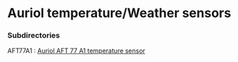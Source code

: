 
# Auriol temperature/Weather sensors


### Subdirectories ###

AFT77A1 : [Auriol AFT 77 A1 temperature sensor](AFT77A1/)

